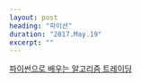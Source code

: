 ```yaml
---
layout: post
heading: "파이션"
duration: "2017.May.19"
excerpt: ""
---
```


[파이썬으로 배우는 알고리즘 트레이딩](http://www.yes24.com/24/goods/39859885)

